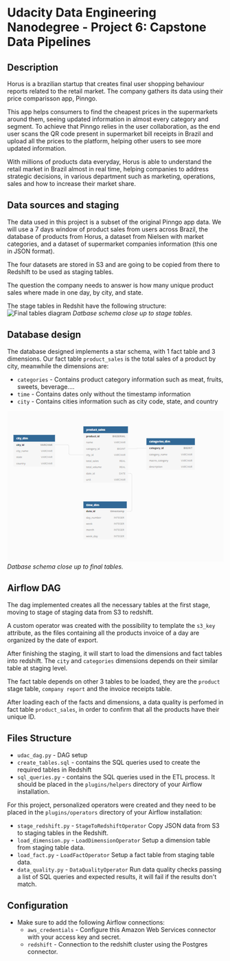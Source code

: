 # Udacity Data Engineering Nanodegree - Project 6: Capstone Data Pipelines

## Description

Horus is a brazilian startup that creates final user shopping behaviour reports related to the retail market. The company gathers its data using their price comparisson app, Pinngo.

This app helps consumers to find the cheapest prices in the supermarkets around them, seeing updated information in almost every category and segment. To achieve that Pinngo relies in the user collaboration,
as the end user scans the QR code present in supermarket bill receipts in Brazil and upload all the prices to the platform, helping other users to see more updated information.

With millions of products data everyday, Horus is able to understand the retail market in Brazil almost in real time, helping companies to address strategic decisions, in various department such as marketing, operations, sales and how to increase their market share.

## Data sources and staging

The data used in this project is a subset of the original Pinngo app data.  We will use a 7 days window of product sales from users across Brazil, the database of products from Horus,
a dataset from Nielsen with market categories, and a dataset of supermarket companies information (this one in JSON format).

The four datasets are stored in S3 and are going to be copied from there to Redshift to be used as staging tables.

The question the company needs to answer is how many unique product sales where made in one day, by city, and state. 

The stage tables in Redshit have the following structure:
![Final tables diagram](staging_tables.png.png)
_*Datbase schema close up to stage tables.*_

## Database design

The database designed implements a star schema, with 1 fact table and 3 dimensions. Our fact table `product_sales` is the total sales of a product by city, meanwhile the dimensions are:
* `categories` - Contains product category information such as meat, fruits, sweets, beverage....
* `time` - Contains dates only without the timestamp information
* `city` - Contains cities information such as city code, state, and country
 
![Final tables diagram](star_schema.png)
_*Datbase schema close up to final tables.*_

## Airflow DAG

The dag implemented creates all the necessary tables at the first stage, moving to stage of staging data from S3 to redshift. 

A custom operator was created with the possibility to template the `s3_key` attribute, as the files containing all the products invoice of a day are organized by the date of export.

After finishing the staging, it will start to load the dimensions and fact tables into redshift. The `city` and `categories` dimensions depends on their similar table at staging level.

The fact table depends on other 3 tables to be loaded, they are the `product` stage table, `company report` and the invoice receipts table.

After loading each of the facts and dimensions, a data quality is perfomed in fact table `product_sales`, in order to confirm that all the products have their unique ID.


## Files Structure

* `udac_dag.py` - DAG setup
* `create_tables.sql` - contains the SQL queries used to create the required tables in Redshift
* `sql_queries.py` - contains the SQL queries used in the ETL process. It should be placed in the `plugins/helpers` directory of your Airflow installation.

For this project, personalized operators were created and they need to be placed in the `plugins/operators` directory of your Airflow installation:
* `stage_redshift.py` - `StageToRedshiftOperator` Copy JSON data from S3 to staging tables in the Redshift.
* `load_dimension.py` - `LoadDimensionOperator` Setup a dimension table from staging table data.
* `load_fact.py` -  `LoadFactOperator` Setup a fact table from staging table data.
* `data_quality.py` - `DataQualityOperator` Run data quality checks passing a list of SQL queries and expected results, it will fail if the results don't match.

## Configuration

* Make sure to add the following Airflow connections:
    * `aws_credentials` - Configure this Amazon Web Services connector with your access key and secret.
    * `redshift` - Connection to the redshift cluster using the Postgres connector.